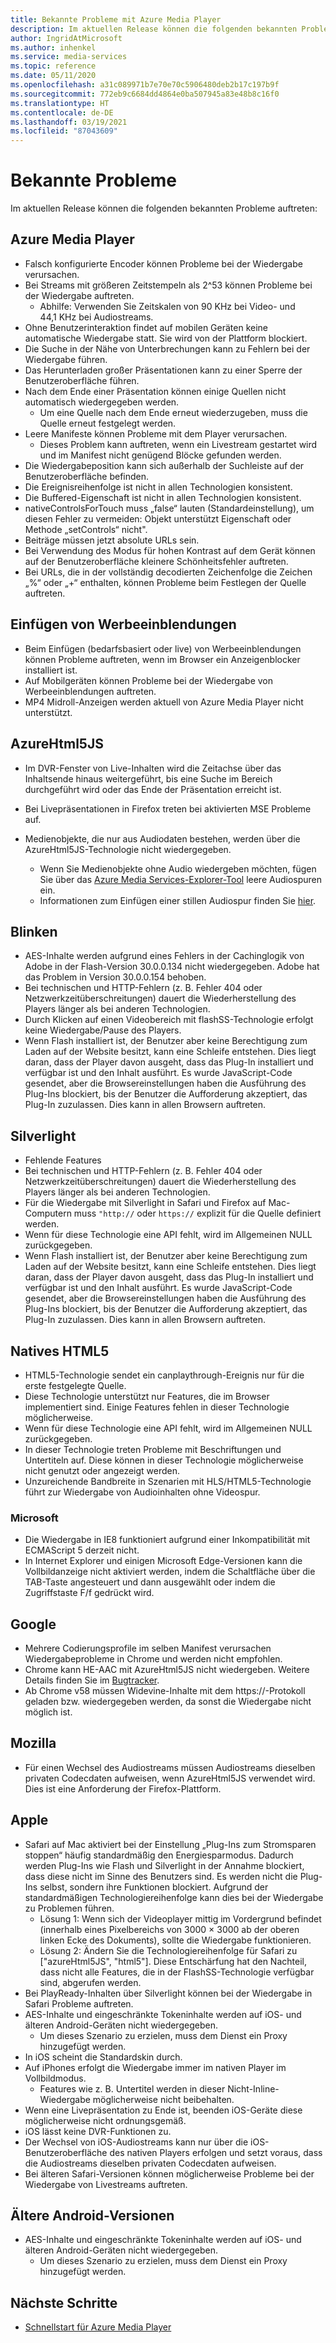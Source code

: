 ```yaml
---
title: Bekannte Probleme mit Azure Media Player
description: Im aktuellen Release können die folgenden bekannten Probleme auftreten.
author: IngridAtMicrosoft
ms.author: inhenkel
ms.service: media-services
ms.topic: reference
ms.date: 05/11/2020
ms.openlocfilehash: a31c089971b7e70e70c5906480deb2b17c197b9f
ms.sourcegitcommit: 772eb9c6684dd4864e0ba507945a83e48b8c16f0
ms.translationtype: HT
ms.contentlocale: de-DE
ms.lasthandoff: 03/19/2021
ms.locfileid: "87043609"
---
```

# <a name="known-issues"></a>Bekannte Probleme #

Im aktuellen Release können die folgenden bekannten Probleme auftreten:

## <a name="azure-media-player"></a>Azure Media Player ##

- Falsch konfigurierte Encoder können Probleme bei der Wiedergabe verursachen.
- Bei Streams mit größeren Zeitstempeln als 2^53 können Probleme bei der Wiedergabe auftreten.
  - Abhilfe: Verwenden Sie Zeitskalen von 90 KHz bei Video- und 44,1 KHz bei Audiostreams.
- Ohne Benutzerinteraktion findet auf mobilen Geräten keine automatische Wiedergabe statt. Sie wird von der Plattform blockiert.
- Die Suche in der Nähe von Unterbrechungen kann zu Fehlern bei der Wiedergabe führen.
- Das Herunterladen großer Präsentationen kann zu einer Sperre der Benutzeroberfläche führen.
- Nach dem Ende einer Präsentation können einige Quellen nicht automatisch wiedergegeben werden.
  - Um eine Quelle nach dem Ende erneut wiederzugeben, muss die Quelle erneut festgelegt werden.
- Leere Manifeste können Probleme mit dem Player verursachen.
  - Dieses Problem kann auftreten, wenn ein Livestream gestartet wird und im Manifest nicht genügend Blöcke gefunden werden.
- Die Wiedergabeposition kann sich außerhalb der Suchleiste auf der Benutzeroberfläche befinden.
- Die Ereignisreihenfolge ist nicht in allen Technologien konsistent.
- Die Buffered-Eigenschaft ist nicht in allen Technologien konsistent.
- nativeControlsForTouch muss „false“ lauten (Standardeinstellung), um diesen Fehler zu vermeiden: Objekt unterstützt Eigenschaft oder Methode „setControls“ nicht".
- Beiträge müssen jetzt absolute URLs sein.
- Bei Verwendung des Modus für hohen Kontrast auf dem Gerät können auf der Benutzeroberfläche kleinere Schönheitsfehler auftreten.
- Bei URLs, die in der vollständig decodierten Zeichenfolge die Zeichen „%“ oder „+“ enthalten, können Probleme beim Festlegen der Quelle auftreten.

## <a name="ad-insertion"></a>Einfügen von Werbeeinblendungen ##

- Beim Einfügen (bedarfsbasiert oder live) von Werbeeinblendungen können Probleme auftreten, wenn im Browser ein Anzeigenblocker installiert ist.
- Auf Mobilgeräten können Probleme bei der Wiedergabe von Werbeeinblendungen auftreten.
- MP4 Midroll-Anzeigen werden aktuell von Azure Media Player nicht unterstützt.

## <a name="azurehtml5js"></a>AzureHtml5JS ##

- Im DVR-Fenster von Live-Inhalten wird die Zeitachse über das Inhaltsende hinaus weitergeführt, bis eine Suche im Bereich durchgeführt wird oder das Ende der Präsentation erreicht ist.
- Bei Livepräsentationen in Firefox treten bei aktivierten MSE Probleme auf.

- Medienobjekte, die nur aus Audiodaten bestehen, werden über die AzureHtml5JS-Technologie nicht wiedergegeben.
  - Wenn Sie Medienobjekte ohne Audio wiedergeben möchten, fügen Sie über das [Azure Media Services-Explorer-Tool](https://aka.ms/amse) leere Audiospuren ein.
  - Informationen zum Einfügen einer stillen Audiospur finden Sie [hier](../previous/media-services-advanced-encoding-with-mes.md#silent_audio).

## <a name="flash"></a>Blinken ##

- AES-Inhalte werden aufgrund eines Fehlers in der Cachinglogik von Adobe in der Flash-Version 30.0.0.134 nicht wiedergegeben. Adobe hat das Problem in Version 30.0.0.154 behoben.
- Bei technischen und HTTP-Fehlern (z. B. Fehler 404 oder Netzwerkzeitüberschreitungen) dauert die Wiederherstellung des Players länger als bei anderen Technologien.
- Durch Klicken auf einen Videobereich mit flashSS-Technologie erfolgt keine Wiedergabe/Pause des Players.
- Wenn Flash installiert ist, der Benutzer aber keine Berechtigung zum Laden auf der Website besitzt, kann eine Schleife entstehen. Dies liegt daran, dass der Player davon ausgeht, dass das Plug-In installiert und verfügbar ist und den Inhalt ausführt. Es wurde JavaScript-Code gesendet, aber die Browsereinstellungen haben die Ausführung des Plug-Ins blockiert, bis der Benutzer die Aufforderung akzeptiert, das Plug-In zuzulassen. Dies kann in allen Browsern auftreten.  

## <a name="silverlight"></a>Silverlight ##

- Fehlende Features
- Bei technischen und HTTP-Fehlern (z. B. Fehler 404 oder Netzwerkzeitüberschreitungen) dauert die Wiederherstellung des Players länger als bei anderen Technologien.
- Für die Wiedergabe mit Silverlight in Safari und Firefox auf Mac-Computern muss `"http://` oder `https://` explizit für die Quelle definiert werden.
- Wenn für diese Technologie eine API fehlt, wird im Allgemeinen NULL zurückgegeben.
- Wenn Flash installiert ist, der Benutzer aber keine Berechtigung zum Laden auf der Website besitzt, kann eine Schleife entstehen. Dies liegt daran, dass der Player davon ausgeht, dass das Plug-In installiert und verfügbar ist und den Inhalt ausführt. Es wurde JavaScript-Code gesendet, aber die Browsereinstellungen haben die Ausführung des Plug-Ins blockiert, bis der Benutzer die Aufforderung akzeptiert, das Plug-In zuzulassen. Dies kann in allen Browsern auftreten.  

## <a name="native-html5"></a>Natives HTML5 ##

- HTML5-Technologie sendet ein canplaythrough-Ereignis nur für die erste festgelegte Quelle.
- Diese Technologie unterstützt nur Features, die im Browser implementiert sind.  Einige Features fehlen in dieser Technologie möglicherweise.  
- Wenn für diese Technologie eine API fehlt, wird im Allgemeinen NULL zurückgegeben.
- In dieser Technologie treten Probleme mit Beschriftungen und Untertiteln auf. Diese können in dieser Technologie möglicherweise nicht genutzt oder angezeigt werden.
- Unzureichende Bandbreite in Szenarien mit HLS/HTML5-Technologie führt zur Wiedergabe von Audioinhalten ohne Videospur.

### <a name="microsoft"></a>Microsoft ###

- Die Wiedergabe in IE8 funktioniert aufgrund einer Inkompatibilität mit ECMAScript 5 derzeit nicht.
- In Internet Explorer und einigen Microsoft Edge-Versionen kann die Vollbildanzeige nicht aktiviert werden, indem die Schaltfläche über die TAB-Taste angesteuert und dann ausgewählt oder indem die Zugriffstaste F/f gedrückt wird.

## <a name="google"></a>Google ##

- Mehrere Codierungsprofile im selben Manifest verursachen Wiedergabeprobleme in Chrome und werden nicht empfohlen.
- Chrome kann HE-AAC mit AzureHtml5JS nicht wiedergeben. Weitere Details finden Sie im [Bugtracker](https://bugs.chromium.org/p/chromium/issues/detail?id=534301).
- Ab Chrome v58 müssen Widevine-Inhalte mit dem https://-Protokoll geladen bzw. wiedergegeben werden, da sonst die Wiedergabe nicht möglich ist.

## <a name="mozilla"></a>Mozilla ##

- Für einen Wechsel des Audiostreams müssen Audiostreams dieselben privaten Codecdaten aufweisen, wenn AzureHtml5JS verwendet wird. Dies ist eine Anforderung der Firefox-Plattform.

## <a name="apple"></a>Apple ##

- Safari auf Mac aktiviert bei der Einstellung „Plug-Ins zum Stromsparen stoppen“ häufig standardmäßig den Energiesparmodus. Dadurch werden Plug-Ins wie Flash und Silverlight in der Annahme blockiert, dass diese nicht im Sinne des Benutzers sind. Es werden nicht die Plug-Ins selbst, sondern ihre Funktionen blockiert. Aufgrund der standardmäßigen Technologiereihenfolge kann dies bei der Wiedergabe zu Problemen führen.
  - Lösung 1: Wenn sich der Videoplayer mittig im Vordergrund befindet (innerhalb eines Pixelbereichs von 3000 × 3000 ab der oberen linken Ecke des Dokuments), sollte die Wiedergabe funktionieren.
  - Lösung 2: Ändern Sie die Technologiereihenfolge für Safari zu ["azureHtml5JS", "html5"]. Diese Entschärfung hat den Nachteil, dass nicht alle Features, die in der FlashSS-Technologie verfügbar sind, abgerufen werden.
- Bei PlayReady-Inhalten über Silverlight können bei der Wiedergabe in Safari Probleme auftreten.
- AES-Inhalte und eingeschränkte Tokeninhalte werden auf iOS- und älteren Android-Geräten nicht wiedergegeben.
  - Um dieses Szenario zu erzielen, muss dem Dienst ein Proxy hinzugefügt werden.
- In iOS scheint die Standardskin durch.
- Auf iPhones erfolgt die Wiedergabe immer im nativen Player im Vollbildmodus.
  - Features wie z. B. Untertitel werden in dieser Nicht-Inline-Wiedergabe möglicherweise nicht beibehalten.
- Wenn eine Livepräsentation zu Ende ist, beenden iOS-Geräte diese möglicherweise nicht ordnungsgemäß.
- iOS lässt keine DVR-Funktionen zu.
- Der Wechsel von iOS-Audiostreams kann nur über die iOS-Benutzeroberfläche des nativen Players erfolgen und setzt voraus, dass die Audiostreams dieselben privaten Codecdaten aufweisen.
- Bei älteren Safari-Versionen können möglicherweise Probleme bei der Wiedergabe von Livestreams auftreten.

## <a name="older-android"></a>Ältere Android-Versionen ##

- AES-Inhalte und eingeschränkte Tokeninhalte werden auf iOS- und älteren Android-Geräten nicht wiedergegeben.
  - Um dieses Szenario zu erzielen, muss dem Dienst ein Proxy hinzugefügt werden.

## <a name="next-steps"></a>Nächste Schritte ##

- [Schnellstart für Azure Media Player](azure-media-player-quickstart.md)
